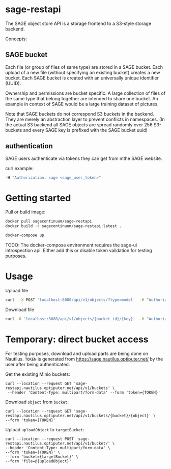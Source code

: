 # sage-restapi


The SAGE object store API is a storage frontend to a S3-style storage backend.

Concepts:

## SAGE bucket

Each file (or group of files of same type) are stored in a SAGE bucket. Each upload of a new file (without specifying an existing bucket) creates a new bucket. Each SAGE bucket is created with an universally unique identifier (UUID).

Ownership and permissions are bucket specific. A large collection of files of the same type that belong together are intended to share one bucket. An example in context of SAGE would be a large training dataset of pictures. 

Note that SAGE buckets do not correspond S3 buckets in the backend. They are merely an abstraction layer to prevent conflicts in namespaces. (In the actual S3 backend all SAGE objects are spread randomly over 256 S3-buckets and every SAGE key is prefixed with the SAGE bucket uuid)



## authentication 

SAGE users authenticate via tokens they can get from mthe SAGE website.

curl example:
```bash
-H "Authorization: sage <sage_user_token>"
```


# Getting started

Pull or build image:
```bash
docker pull sagecontinuum/sage-restapi
docker build -t sagecontinuum/sage-restapi:latest .
```

```bash
docker-compose up
```

TODO: The docker-compose environment requires the sage-ui introspection api. Either add this or disable token vaildation for testing purposes.


# Usage

Upload file
```bash
curl  -X POST 'localhost:8080/api/v1/objects/?type=model'  -H "Authorization: sage <sage_user_token>" -F 'file=@<filename>'
```

Download file
```bash
curl -O 'localhost:8080/api/v1/objects/{bucket_id}/{key}'  -H "Authorization: sage <sage_user_token>" 
```





# Temporary: direct bucket access

For testing purposes, download and upload parts are being done on Nautilus. `TOKEN` is generated from https://sage.nautilus.optiputer.net/ by the user after being authenticated.

Get the existing Minio buckets:
```
curl --location --request GET 'sage-restapi.nautilus.optiputer.net/api/v1/buckets' \
 --header 'Content-Type: multipart/form-data' --form 'token={TOKEN}'
```

Download `object` from `bucket`:
```
curl --location --request GET 'sage-restapi.nautilus.optiputer.net/api/v1/buckets/{bucket}/{object}' \
--form 'token={TOKEN}'
```

Upload `uploadObject` to `targetBucket`:
```
curl --location --request POST 'sage-restapi.nautilus.optiputer.net/api/v1/bucket/' \
--header 'Content-Type: multipart/form-data' \
--form 'token={TOKEN}' \
--form 'bucket={targetBucket}' \
--form 'file=@{uploadObject}'
```